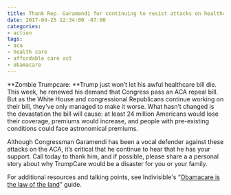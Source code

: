 ```yaml
---
title: Thank Rep. Garamendi for continuing to resist attacks on healthcare
date: 2017-04-25 12:34:00 -07:00
categories:
- action
tags:
- aca
- health care
- affordable care act
- obamacare
---
```


**Zombie Trumpcare: **Trump just won’t let his awful healthcare bill die. This week, he renewed his demand that Congress pass an ACA repeal bill. But as the White House and congressional Republicans continue working on their bill, they’ve only managed to make it worse. What hasn’t changed is the devastation the bill will cause: at least 24 million Americans would lose their coverage, premiums would increase, and people with pre-existing conditions could face astronomical premiums.

Although Congressman Garamendi has been a vocal defender against these attacks on the ACA, it’s critical that he continue to hear that he has your support. Call today to thank him, and if possible, please share a a personal story about why TrumpCare would be a disaster for you or your family. 

For additional resources and talking points, see Indivisible's “[Obamacare is the law of the land](https://www.indivisibleguide.com/resource/april-recess-affordable-care-act-talking-points/)” guide.